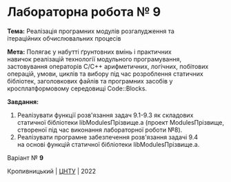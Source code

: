 ﻿# Лабораторна робота № 9

<b>Тема:</b> Реалізація програмних модулів розгалудження та<br> 
ітераційних обчислювальних процесів

<b>Мета:</b> Полягає у набутті ґрунтовних вмінь і практичних<br>
навичок реалізацій технології модульного програмування,<br>
застовування операторів С/С++ арифметичних, логічних, побітових<br>
операцій, умови, циклів та вибору під час розроблення статичних<br>
бібліотек, заголовкових файлів та програмних засобів у<br>
кросплатформовому середовищі Code::Blocks.

<b>Завдання:</b>
1. Реалізувати функції розв'язання задач 9.1-9.3 як складових<br>
статичної бібліотеки libModulesПрізвище.a (проект ModulesПрізвище,<br>
створеної під час виконання лабораторної роботи №8).<br>
2. Реалізувати програмне забезпечення розв'язання задачі 9.4<br>
на основі функцій статичної бібліотеки libModulesПрізвище.a.

Варіант № <b>9</b>


Кропивницький | <a href="http://www.kntu.kr.ua/">ЦНТУ</a> | 2022